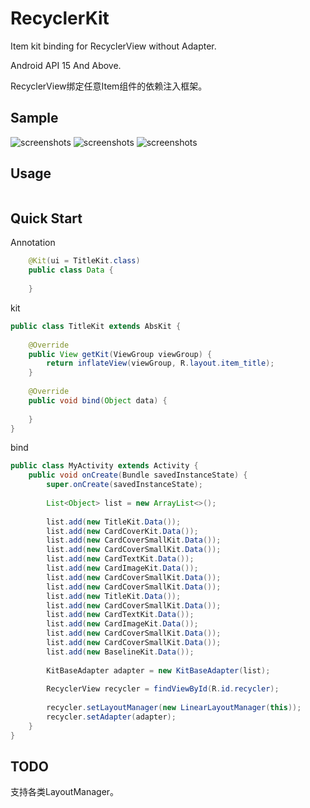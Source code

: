 # RecyclerKit

Item kit binding for RecyclerView without Adapter.

Android API 15 And Above.

RecyclerView绑定任意Item组件的依赖注入框架。

 
Sample
-----
 
 ![screenshots](./img/003.png)
 ![screenshots](./img/002.png)
 ![screenshots](./img/001.png)
 
 ## Usage
 
 ```groovy
 
 ```

Quick Start
-----

Annotation
```java
    @Kit(ui = TitleKit.class)
    public class Data {
        
    }
```

kit
```java
public class TitleKit extends AbsKit {
    
    @Override
    public View getKit(ViewGroup viewGroup) {
        return inflateView(viewGroup, R.layout.item_title);
    }
    
    @Override
    public void bind(Object data) {
        
    }
}

``` 

bind
```java
public class MyActivity extends Activity {
    public void onCreate(Bundle savedInstanceState) {
        super.onCreate(savedInstanceState);
        
        List<Object> list = new ArrayList<>();
        
        list.add(new TitleKit.Data());
        list.add(new CardCoverKit.Data());
        list.add(new CardCoverSmallKit.Data());
        list.add(new CardCoverSmallKit.Data());
        list.add(new CardTextKit.Data());
        list.add(new CardImageKit.Data());
        list.add(new CardCoverSmallKit.Data());
        list.add(new CardCoverSmallKit.Data());
        list.add(new TitleKit.Data());
        list.add(new CardCoverSmallKit.Data());
        list.add(new CardTextKit.Data());
        list.add(new CardImageKit.Data());
        list.add(new CardCoverSmallKit.Data());
        list.add(new CardCoverSmallKit.Data());
        list.add(new BaselineKit.Data());
        
        KitBaseAdapter adapter = new KitBaseAdapter(list);
        
        RecyclerView recycler = findViewById(R.id.recycler);
        
        recycler.setLayoutManager(new LinearLayoutManager(this));
        recycler.setAdapter(adapter);
    }
}
 ```

## TODO
支持各类LayoutManager。
